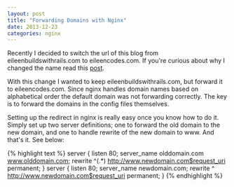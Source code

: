 ```yaml
---
layout: post
title: "Forwarding Domains with Nginx"
date: 2013-12-23
categories: nginx
---
```


<p>Recently I decided to switch the url of this blog from eileenbuildswithrails.com to eileencodes.com. If you're curious about why I changed the name read this <a href="/posts/name-changes-domain-changes-oh-my">post</a>.</p>
<p>With this change I wanted to keep eileenbuildswithrails.com, but forward it to eileencodes.com. Since nginx handles domain names based on alphabetical order the default domain was not forwarding correctly. The key is to forward the domains in the config files themselves.</p>
<p>Setting up the redirect in nginx is really easy once you know how to do it. Simply set up two server definitions; one to forward the old domain to the new domain, and one to handle rewrite of the new domain to www. And that's it. See below:</p>

{% highlight text %}
server {
  listen 80;
  server_name olddomain.com www.olddomain.com;
  rewrite ^(.*) http://www.newdomain.com$request_uri permanent;
}
server {
  listen 80;
  server_name newdomain.com;
  rewrite ^ http://www.newdomain.com$request_uri permanent;
}
{% endhighlight %}
